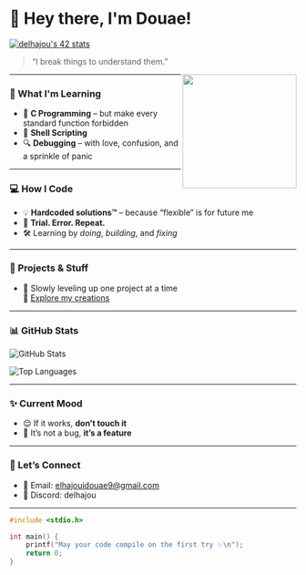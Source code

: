 # 👋 Hey there, I'm Douae!  
[![delhajou's 42 stats](https://badge.mediaplus.ma/starryblue/delhajou)](https://github.com/oakoudad/badge42)

> “I break things to understand them.”  

<img src="https://media2.giphy.com/media/v1.Y2lkPTc5MGI3NjExYTJzZzYyc2FmbmlxNHdhNzVqOXV2dWJmbWV0NXhsYzhmOWhqa2RibiZlcD12MV9pbnRlcm5hbF9naWZfYnlfaWQmY3Q9Zw/CuuSHzuc0O166MRfjt/giphy.gif" align="right" width="200px" />

---

### 🧠 What I'm Learning  
- 🧩 **C Programming** – but make every standard function forbidden  
- 🐚 **Shell Scripting** 
- 🔍 **Debugging** – with love, confusion, and a sprinkle of panic  
---

### 💻 How I Code  
- 💡 **Hardcoded solutions™** – because “flexible” is for future me  
- 🔄 **Trial. Error. Repeat.**   
- 🛠️ Learning by *doing*, *building*, and *fixing*

---

### 🔧 Projects & Stuff  
- 🚀 Slowly leveling up one project at a time  
🔗 [Explore my creations](https://github.com/Douaeelha?tab=repositories)

---

### 📊 GitHub Stats  
![GitHub Stats](https://github-readme-stats.vercel.app/api?username=Douaeelha&show_icons=true&count_private=true&theme=pastel-on-dark)

![Top Languages](https://github-readme-stats.vercel.app/api/top-langs/?username=Douaeelha&layout=compact&theme=pastel-on-dark)

---

### ✨ Current Mood  
- 😌 If it works, **don’t touch it**  
- 🐞 It’s not a bug, **it’s a feature**

---

### 💌 Let’s Connect  
- 📧 Email: elhajouidouae9@gmail.com
- 💬 Discord: delhajou 

---

```c
#include <stdio.h>

int main() {
    printf("May your code compile on the first try ✨\n");
    return 0;
}
